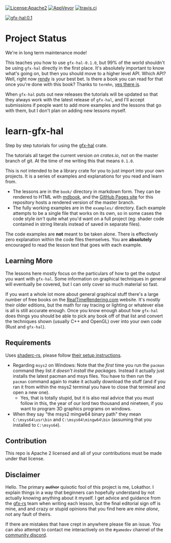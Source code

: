 [![License:Apache2](https://img.shields.io/badge/License-Apache2-green.svg)](https://www.apache.org/licenses/LICENSE-2.0)
[![AppVeyor](https://ci.appveyor.com/api/projects/status/19aheb3n12paj66b/branch/master?svg=true)](https://ci.appveyor.com/project/Lokathor/learn-gfx-hal/branch/master)
[![travis.ci](https://travis-ci.org/rust-tutorials/learn-gfx-hal.svg?branch=master)](https://travis-ci.org/rust-tutorials/learn-gfx-hal)

[![gfx-hal:0.1](https://img.shields.io/badge/gfx--hal-0.1-blue.svg)](https://docs.rs/gfx-hal)

# Project Status

We're in long term maintenance mode!

This teaches you how to use `gfx-hal-0.1.0`, but 99% of the world shouldn't be
using `gfx-hal` directly in the first place. It's absolutely important to know
what's going on, but then you should move to a higher level API. Which API?
Well, right now [rendy](https://github.com/omni-viral/rendy) is your best bet.
Is there a book you can read for that once you're done with this book? Thanks to
`termhn`, [yes there is](https://github.com/termhn/learn-rendy).

When `gfx-hal` puts out new releases the tutorials will be updated so that
they always work with the latest release of `gfx-hal`, and I'll accept
submissions if people want to add more examples and the lessons that go with
them, but I don't plan on adding new lessons myself.

# learn-gfx-hal

Step by step tutorials for using the [gfx-hal](https://github.com/gfx-rs/gfx)
crate.

The tutorials all target the current version _on crates.io_, not on the master
branch of git. At the time of me writing this that means `0.1.0`.

This is _not_ intended to be a library crate for you to just import into your
own projects. It is a series of examples and explanations for you read and learn
from.

* The lessons are in the `book/` directory in markdown form. They can be
  rendered to HTML with [mdbook](https://github.com/rust-lang-nursery/mdBook),
  and the [GitHub Pages site](https://rust-tutorials.github.io/learn-gfx-hal/) for
  this repository hosts a rendered version of the master branch.
* The fully working examples are in the `examples/` directory. Each example
  attempts to be a single file that works on its own, so in some cases the code
  style _isn't_ quite what you'd want on a full project (eg: shader code
  contained in string literals instead of saved in separate files).

The code examples are **not** meant to be taken alone. There is effectively zero
explanation within the code files themselves. You are **absolutely** encouraged
to read the lesson text that goes with each example.

## Learning More

The lessons here mostly focus on the particulars of how to get the output you
want with `gfx-hal`. Some information on graphical techniques in general will
eventually be covered, but I can only cover so much material so fast.

If you want a whole lot more about general graphical stuff there's a large
number of free books on the
[RealTimeRendering.com](http://www.realtimerendering.com/#books-small-table)
website. It's mostly their older editions, but the math for ray tracing or
lighting or whatever else is all is still accurate enough. Once you know enough
about how `gfx-hal` does things you should be able to pick any book off of that
list and convert the techniques shown (usually C++ and OpenGL) over into your
own code (Rust and `gfx-hal`).

## Requirements

Uses [shaderc-rs](https://github.com/google/shaderc-rs), please follow [their
setup instructions](https://github.com/google/shaderc-rs#setup).

* Regarding `msys2` on Windows: Note that the _first_ time you run the `pacman`
  command they list _it doesn't install the packages_. Instead it actually just
  installs the latest pacman and msys files. You have to then run the `pacman`
  command again to make it actually download the stuff (and if you ran it from
  within the msys2 terminal you have to close that terminal and open a new one).
  * Yes, that is totally stupid, but it is also real advice that you must follow
    in this, the year of our lord two thousand and nineteen, if you want to
    program 3D graphics programs on windows.
* When they say "the msys2 mingw64 binary path" they mean `C:\msys64\usr\bin`
  and `C:\msys64\mingw64\bin` (assuming that you installed to `C:\msys64`).

## Contribution

This repo is Apache 2 licensed and all of your contributions must be made under
that license.

## Disclaimer

Hello. The primary ~~author~~ quixotic fool of this project is me, Lokathor. I
explain things in a way that beginners can hopefully understand by not actually
knowing anything about it myself. I get advice and guidance from the
[gfx-rs](https://github.com/gfx-rs) team when writing each lesson, but the final
editorial sign off is mine, and and crazy or stupid opinions that you find here
are _mine alone_, not any fault of theirs.

If there are mistakes that have crept in anywhere please file an issue. You can
also attempt to contact me interactively on the `#gamedev` channel of the
[community discord](https://bit.ly/rust-community).
